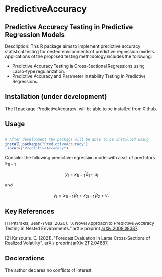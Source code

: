 # PredictiveAccuracy

## Predictive Accuracy Testing in Predictive Regression Models 

Description: This R package aims to implement predictive accuracy statistical testing for nested environments of predictive regression models. Applications of the proposed testing methodology includes the following: 

- Predictive Accuracy Testing in Cross-Sectional Regressions using Lasso-type regularization.
- Predictive Accuracy and Parameter Instability Testing in Predictive Regressions.  

## Installation (under development)

The R package ‘PredictiveAccuracy’ will be able to be installed from Github.

## Usage 

```R

# After development the package will be able to be installed using
install.packages("PredictiveAccuracy")
library("PredictiveAccuracy")

```

Consider the following predictive regression model with a set of predictors $x_{1t-1}$ 

$$y_t = x_{1t-1}^{\prime} \delta_1 + u_t$$ 

and 

$$y_t = x_{1t-1}^{\prime} \beta_1 + x_{2t-1}^{\prime} \beta_2 + v_t.$$

## Key References

[1] Pitarakis, Jean-Yves (2020). "A Novel Approach to Predictive Accuracy Testing in Nested Environments." arXiv preprint [arXiv:2008.08387](https://arxiv.org/abs/2008.08387).

[2] Katsouris, C. (2021). "Forecast Evaluation in Large Cross-Sections of Realized Volatility". arXiv preprint [arXiv:2112.04887](https://arxiv.org/abs/2112.04887).

## Declerations

The author declares no conflicts of interest.

